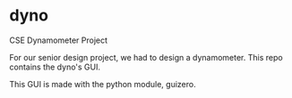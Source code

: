 # dyno
CSE Dynamometer Project


For our senior design project, we had to design a dynamometer. 
This repo contains the dyno's GUI.

This GUI is made with the python module, guizero.

